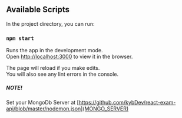 
## Available Scripts

In the project directory, you can run:

### `npm start`

Runs the app in the development mode.<br>
Open [http://localhost:3000](http://localhost:3000) to view it in the browser.

The page will reload if you make edits.<br>
You will also see any lint errors in the console.



##### NOTE!
Set your MongoDb Server at [https://github.com/kybDev/react-exam-api/blob/master/nodemon.json](MONGO_SERVER)

